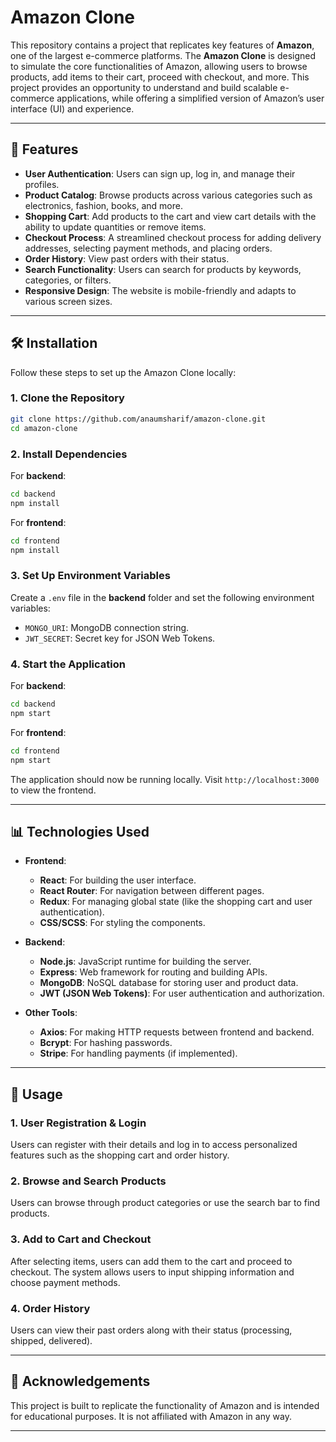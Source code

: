 # Amazon Clone  

This repository contains a project that replicates key features of **Amazon**, one of the largest e-commerce platforms. The **Amazon Clone** is designed to simulate the core functionalities of Amazon, allowing users to browse products, add items to their cart, proceed with checkout, and more. This project provides an opportunity to understand and build scalable e-commerce applications, while offering a simplified version of Amazon’s user interface (UI) and experience.

---

## 🚀 Features  

- **User Authentication**: Users can sign up, log in, and manage their profiles.  
- **Product Catalog**: Browse products across various categories such as electronics, fashion, books, and more.  
- **Shopping Cart**: Add products to the cart and view cart details with the ability to update quantities or remove items.  
- **Checkout Process**: A streamlined checkout process for adding delivery addresses, selecting payment methods, and placing orders.  
- **Order History**: View past orders with their status.  
- **Search Functionality**: Users can search for products by keywords, categories, or filters.  
- **Responsive Design**: The website is mobile-friendly and adapts to various screen sizes.  

---

## 🛠️ Installation  

Follow these steps to set up the Amazon Clone locally:

### 1. Clone the Repository  
```bash  
git clone https://github.com/anaumsharif/amazon-clone.git  
cd amazon-clone  
```  

### 2. Install Dependencies  

For **backend**:
```bash  
cd backend  
npm install  
```

For **frontend**:
```bash  
cd frontend  
npm install  
```

### 3. Set Up Environment Variables  
Create a `.env` file in the **backend** folder and set the following environment variables:
- `MONGO_URI`: MongoDB connection string.
- `JWT_SECRET`: Secret key for JSON Web Tokens.

### 4. Start the Application  
For **backend**:
```bash  
cd backend  
npm start  
```

For **frontend**:
```bash  
cd frontend  
npm start  
```

The application should now be running locally. Visit `http://localhost:3000` to view the frontend.

---

## 📊 Technologies Used  

- **Frontend**:  
  - **React**: For building the user interface.  
  - **React Router**: For navigation between different pages.  
  - **Redux**: For managing global state (like the shopping cart and user authentication).  
  - **CSS/SCSS**: For styling the components.  

- **Backend**:  
  - **Node.js**: JavaScript runtime for building the server.  
  - **Express**: Web framework for routing and building APIs.  
  - **MongoDB**: NoSQL database for storing user and product data.  
  - **JWT (JSON Web Tokens)**: For user authentication and authorization.  

- **Other Tools**:  
  - **Axios**: For making HTTP requests between frontend and backend.  
  - **Bcrypt**: For hashing passwords.  
  - **Stripe**: For handling payments (if implemented).  

---

## 🚦 Usage  

### 1. **User Registration & Login**  
Users can register with their details and log in to access personalized features such as the shopping cart and order history.

### 2. **Browse and Search Products**  
Users can browse through product categories or use the search bar to find products.  

### 3. **Add to Cart and Checkout**  
After selecting items, users can add them to the cart and proceed to checkout. The system allows users to input shipping information and choose payment methods.

### 4. **Order History**  
Users can view their past orders along with their status (processing, shipped, delivered).  

---

## 📜 Acknowledgements  

This project is built to replicate the functionality of Amazon and is intended for educational purposes. It is not affiliated with Amazon in any way.  

---

